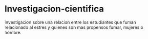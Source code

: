 Investigacion-cientifica
========================

Investigacion sobre una relacion entre los estudiantes que fuman relacionado al estres y quienes son mas propensos fumar, mujeres o hombre. 
